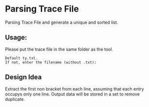 # Parsing Trace File
Parsing Trace File and generate a unique and sorted list.

## Usage:
Please put the trace file in the same folder as the tool.

```
Default ty.txt.  
If not, enter the filename (without .txt):  
```
## Design Idea

Extract the first non bracket from each line, assuming that each entry occupys only one line.
Output data will be stored in a set to remove duplicate.